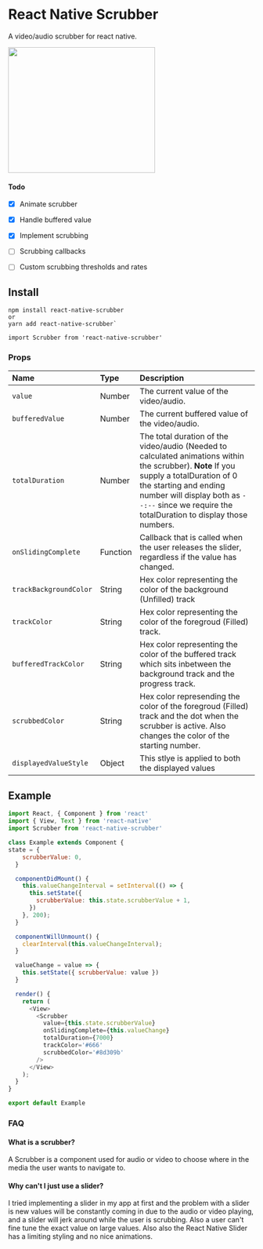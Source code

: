 # React Native Scrubber
A video/audio scrubber for react native.

<img src="https://imgur.com/kiiL7pY.gif" width="300" height="256">

#### Todo
- [x] Animate scrubber
- [x] Handle buffered value
- [x] Implement scrubbing
- [ ] Scrubbing callbacks
- [ ] Custom scrubbing thresholds and rates


## Install

```
npm install react-native-scrubber 
or 
yarn add react-native-scrubber`

import Scrubber from 'react-native-scrubber'
``` 

### Props

Name | Type | Description
:--- | :--- | :---
`value` | Number | The current value of the video/audio.
`bufferedValue` | Number | The current buffered value of the video/audio.
`totalDuration` | Number | The total duration of the video/audio (Needed to calculated animations within the scrubber). **Note** If you supply a totalDuration of 0 the starting and ending number will display both as `--:--` since we require the totalDuration to display those numbers. 
`onSlidingComplete` | Function | Callback that is called when the user releases the slider, regardless if the value has changed.
`trackBackgroundColor` | String | Hex color representing the color of the background (Unfilled) track
`trackColor` | String | Hex color representing the color of the foregroud (Filled) track.
`bufferedTrackColor` | String | Hex color representing the color of the buffered track which sits inbetween the background track and the progress track.
`scrubbedColor` | String | Hex color represending the color of the foregroud (Filled) track and the dot when the scrubber is active. Also changes the color of the starting number.
`displayedValueStyle` | Object | This stlye is applied to both the displayed values

## Example

```javascript
import React, { Component } from 'react'
import { View, Text } from 'react-native'
import Scrubber from 'react-native-scrubber'

class Example extends Component {
state = {
    scrubberValue: 0,
  }

  componentDidMount() {
    this.valueChangeInterval = setInterval(() => {
      this.setState({ 
        scrubberValue: this.state.scrubberValue + 1,
      })
    }, 200);
  }

  componentWillUnmount() {
    clearInterval(this.valueChangeInterval);
  }

  valueChange = value => {
    this.setState({ scrubberValue: value })
  }

  render() {
    return (
      <View>
        <Scrubber 
          value={this.state.scrubberValue}
          onSlidingComplete={this.valueChange}
          totalDuration={7000}
          trackColor='#666'
          scrubbedColor='#8d309b'
        />
      </View>
    );
  }
}

export default Example
```

### FAQ

#### What is a scrubber?
A Scrubber is a component used for audio or video to choose where in the media the user wants to navigate to.

#### Why can't I just use a slider?
I tried implementing a slider in my app at first and the problem with a slider is new values will be constantly coming in due to the audio or video playing, and a slider will jerk around while the user is scrubbing. Also a user can't fine tune the exact value on large values. Also also the React Native Slider has a limiting styling and no nice animations.
